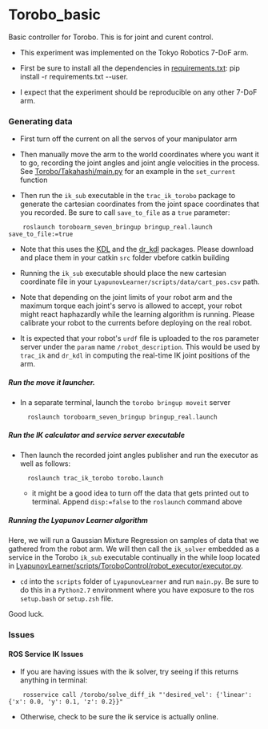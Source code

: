 # Torobo_basic
Basic controller for Torobo.
This is for joint and curent control.


+ This experiment was implemented on the Tokyo Robotics 7-DoF arm.

+ First be sure to install all the dependencies in [requirements.txt](/requirements.txt): pip install -r requirements.txt --user.

+ I expect that the experiment should be reproducible on any other 7-DoF arm.

### Generating data

+ First turn off the current on all the servos of your manipulator arm

+ Then manually move the arm to the world coordinates where you want it to go, recording the joint angles and joint angle velocities in the process. See [Torobo/Takahashi/main.py](Torobo/Takahashi/main.py) for an example in the `set_current` function

+ Then run the `ik_sub` executable in the `trac_ik_torobo` package to generate the cartesian coordinates from the joint space coordinates that you recorded. Be sure to call `save_to_file` as a `true` parameter:

```
    roslaunch toroboarm_seven_bringup bringup_real.launch save_to_file:=true
```

- Note that this uses the [KDL](http://www.orocos.org/kdl) and the [dr_kdl](https://github.com/jettan/dr_kdl) packages. Please download and place them in your catkin `src` folder vbefore catkin building

+ Running the `ik_sub` executable should place the new cartesian coordinate file in your `LyapunovLearner/scripts/data/cart_pos.csv` path.


 + Note that depending on the joint limits of your robot arm and the maximum torque each joint's servo is allowed to accept, your robot might react haphazardly while the learning algorithm is running. Please calibrate your robot to the currents before deploying on the real robot.

 + It is expected that your robot's `urdf` file is uploaded to the ros parameter server under the `param` name `/robot_description`. This would be used by `trac_ik` and `dr_kdl` in computing the real-time IK joint positions of the arm.

 ##### Run the move it launcher.

  + In a separate terminal, launch the `torobo bringup moveit` server

     ```
       roslaunch toroboarm_seven_bringup bringup_real.launch
     ```

 ##### Run the IK calculator and service server executable

 + Then launch the recorded joint angles publisher and run the executor as well as follows:

     ```
       roslaunch trac_ik_torobo torobo.launch
     ```

     - it might be a good idea to turn off the data that gets printed out to terminal. Append `disp:=false` to the `roslaunch` command above

 ##### Running the Lyapunov Learner algorithm

 Here, we will run a Gaussian Mixture Regression on samples of data that we gathered from the robot arm. We will then call the `ik_solver` embedded as a service in the Torobo `ik_sub` executable continually in the while loop located in [LyapunovLearner/scripts/ToroboControl/robot_executor/executor.py](LyapunovLearner/scripts/ToroboControl/robot_executor/executor.py).

 + `cd` into the `scripts` folder of `LyapunovLearner` and run `main.py`. Be sure to do this in a `Python2.7` environment where you have exposure to the ros `setup.bash` or `setup.zsh` file.

  Good luck.

 ### Issues

 #### ROS Service IK Issues

   + If you are having issues with the ik solver, try seeing if this returns anything in terminal:
   ```
       rosservice call /torobo/solve_diff_ik "'desired_vel': {'linear': {'x': 0.0, 'y': 0.1, 'z': 0.2}}"
   ```

   + Otherwise, check to be sure the ik service is actually online.
